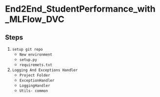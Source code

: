 # End2End_StudentPerformance_with_MLFlow_DVC


## Steps 


1. `setup git repo`
    - `New environment`
    - `setup.py`
    - `requiremets.txt`
2. `Logging And Exceptions Handler`
    - `Project Folder`
    - `ExceptionHandler`
    - `LoggingHandler`
    - `Utils- common`

